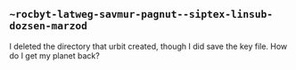 ## `~rocbyt-latweg-savmur-pagnut--siptex-linsub-dozsen-marzod`
I deleted the directory that urbit created, though I did save the key file. How do I get my planet back?